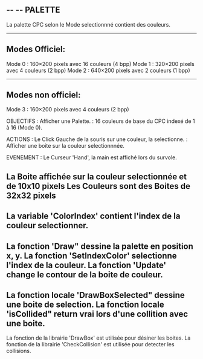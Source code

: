 
--
-- PALETTE
--

La palette CPC selon le Mode selectionnné contient des couleurs.

---------------
Modes Officiel:
---------------
Mode 0 : 160×200 pixels avec 16 couleurs (4 bpp)
Mode 1 : 320×200 pixels avec  4 couleurs (2 bpp)
Mode 2 : 640×200 pixels avec  2 couleurs (1 bpp)

-------------------
Modes non officiel:
-------------------
Mode 3 : 160×200 pixels avec  4 couleurs (2 bpp)

OBJECTIFS	: Afficher une Palette.
			: 16 couleurs de base du CPC indexé de 1 à 16 (Mode 0).

ACTIONS    	: Le Click Gauche de la souris sur une couleur, la selectionne.
			: Afficher une boite sur la couleur selectionnnée.

EVENEMENT	: Le Curseur 'Hand', la main est affiché lors du survole.			 

La  Boite affichée sur la couleur selectionnée et de 10x10 pixels
Les Couleurs sont des Boites de 32x32 pixels
--
La variable 'ColorIndex' contient l'index de la couleur selectionner.
--
La fonction 'Draw" dessine la palette en position x, y.
La fonction 'SetIndexColor' selectionne l'index de la couleur.
La fonction 'Update' change le contour de la boite de couleur.
--
La fonction locale 'DrawBoxSelected" dessine une boite de selection.
La fonction locale 'isCollided" return vrai lors d'une collition avec une boite.
--
La fonction de la librairie 'DrawBox' est utilisée pour désiner les boites.
La fonction de la librairie 'CheckCollision' est utilisée pour detecter les collisions.


